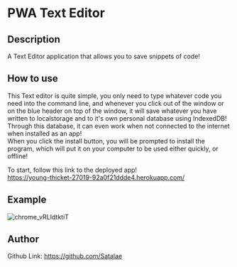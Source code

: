 # PWA Text Editor  

## Description  
A Text Editor application that allows you to save snippets of code!

## How to use  
This Text editor is quite simple, you only need to type whatever code you need into the command line, and whenever you click out of the window or on the blue header on top of the window, it will save whatever you have written to localstorage and to it's own personal database using IndexedDB! Through this database, it can even work when not connected to the internet when installed as an app!  
When you click the install button, you will be prompted to install the program, which will put it on your computer to be used either quickly, or offline!  

To start, follow this link to the deployed app!  
https://young-thicket-27019-92a0f21ddde4.herokuapp.com/  

## Example  
![chrome_vRLIdtktiT](https://github.com/Satalae/Text-Editor-C19/assets/122944701/c7237e7d-44ba-42a6-94ff-e2da14f9123a)  

## Author  

Github Link: https://github.com/Satalae
